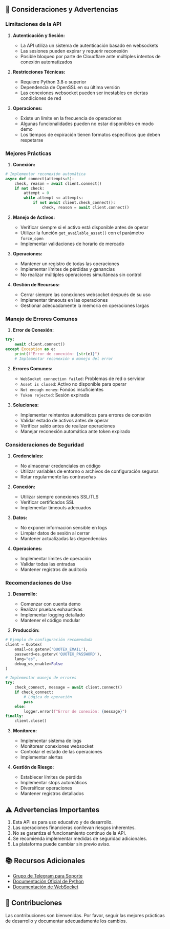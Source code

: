 ## 🚨 Consideraciones y Advertencias

### Limitaciones de la API

1. **Autenticación y Sesión:**
   - La API utiliza un sistema de autenticación basado en websockets
   - Las sesiones pueden expirar y requerir reconexión
   - Posible bloqueo por parte de Cloudflare ante múltiples intentos de conexión automatizados

2. **Restricciones Técnicas:**
   - Requiere Python 3.8 o superior
   - Dependencia de OpenSSL en su última versión
   - Las conexiones websocket pueden ser inestables en ciertas condiciones de red

3. **Operaciones:**
   - Existe un límite en la frecuencia de operaciones
   - Algunas funcionalidades pueden no estar disponibles en modo demo
   - Los tiempos de expiración tienen formatos específicos que deben respetarse

### Mejores Prácticas

1. **Conexión:**
```python
# Implementar reconexión automática
async def connect(attempts=5):
    check, reason = await client.connect()
    if not check:
        attempt = 0
        while attempt <= attempts:
            if not await client.check_connect():
                check, reason = await client.connect()
```

2. **Manejo de Activos:**
   - Verificar siempre si el activo está disponible antes de operar
   - Utilizar la función `get_available_asset()` con el parámetro `force_open`
   - Implementar validaciones de horario de mercado

3. **Operaciones:**
   - Mantener un registro de todas las operaciones
   - Implementar límites de pérdidas y ganancias
   - No realizar múltiples operaciones simultáneas sin control

4. **Gestión de Recursos:**
   - Cerrar siempre las conexiones websocket después de su uso
   - Implementar timeouts en las operaciones
   - Gestionar adecuadamente la memoria en operaciones largas

### Manejo de Errores Comunes

1. **Error de Conexión:**
```python
try:
    await client.connect()
except Exception as e:
    print(f"Error de conexión: {str(e)}")
    # Implementar reconexión o manejo del error
```

2. **Errores Comunes:**
   - `WebSocket connection failed`: Problemas de red o servidor
   - `Asset is closed`: Activo no disponible para operar
   - `Not enough money`: Fondos insuficientes
   - `Token rejected`: Sesión expirada

3. **Soluciones:**
   - Implementar reintentos automáticos para errores de conexión
   - Validar estado de activos antes de operar
   - Verificar saldo antes de realizar operaciones
   - Manejar reconexión automática ante token expirado

### Consideraciones de Seguridad

1. **Credenciales:**
   - No almacenar credenciales en código
   - Utilizar variables de entorno o archivos de configuración seguros
   - Rotar regularmente las contraseñas

2. **Conexión:**
   - Utilizar siempre conexiones SSL/TLS
   - Verificar certificados SSL
   - Implementar timeouts adecuados

3. **Datos:**
   - No exponer información sensible en logs
   - Limpiar datos de sesión al cerrar
   - Mantener actualizadas las dependencias

4. **Operaciones:**
   - Implementar límites de operación
   - Validar todas las entradas
   - Mantener registros de auditoría

### Recomendaciones de Uso

1. **Desarrollo:**
   - Comenzar con cuenta demo
   - Realizar pruebas exhaustivas
   - Implementar logging detallado
   - Mantener el código modular

2. **Producción:**
```python
# Ejemplo de configuración recomendada
client = Quotex(
    email=os.getenv('QUOTEX_EMAIL'),
    password=os.getenv('QUOTEX_PASSWORD'),
    lang="es",
    debug_ws_enable=False
)

# Implementar manejo de errores
try:
    check_connect, message = await client.connect()
    if check_connect:
        # Lógica de operación
        pass
    else:
        logger.error(f"Error de conexión: {message}")
finally:
    client.close()
```

3. **Monitoreo:**
   - Implementar sistema de logs
   - Monitorear conexiones websocket
   - Controlar el estado de las operaciones
   - Implementar alertas

4. **Gestión de Riesgo:**
   - Establecer límites de pérdida
   - Implementar stops automáticos
   - Diversificar operaciones
   - Mantener registros detallados

## ⚠️ Advertencias Importantes

1. Esta API es para uso educativo y de desarrollo.
2. Las operaciones financieras conllevan riesgos inherentes.
3. No se garantiza el funcionamiento continuo de la API.
4. Se recomienda implementar medidas de seguridad adicionales.
5. La plataforma puede cambiar sin previo aviso.

## 📚 Recursos Adicionales

- [Grupo de Telegram para Soporte](https://t.me/+Uzcmc-NZvN4xNTQx)
- [Documentación Oficial de Python](https://docs.python.org/)
- [Documentación de WebSocket](https://websockets.readthedocs.io/)

## 🤝 Contribuciones

Las contribuciones son bienvenidas. Por favor, seguir las mejores prácticas de desarrollo y documentar adecuadamente los cambios.